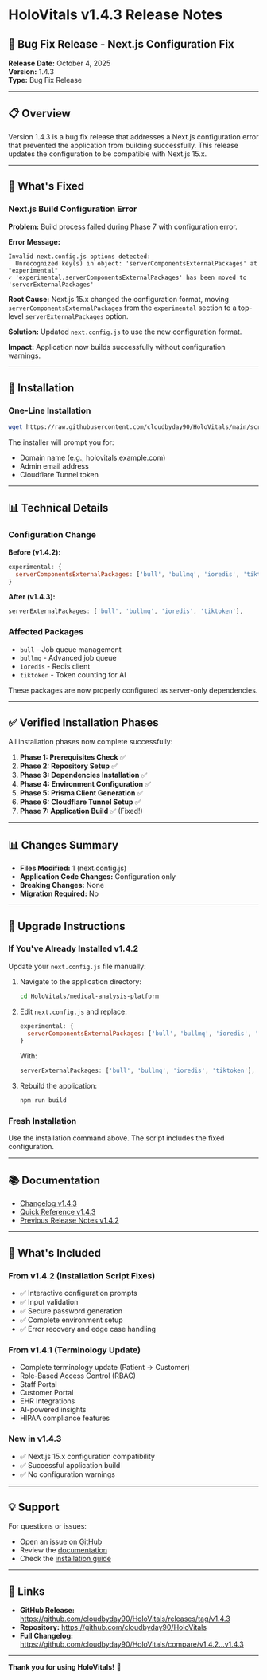 # HoloVitals v1.4.3 Release Notes

## 🐛 Bug Fix Release - Next.js Configuration Fix

**Release Date:** October 4, 2025  
**Version:** 1.4.3  
**Type:** Bug Fix Release

---

## 📋 Overview

Version 1.4.3 is a bug fix release that addresses a Next.js configuration error that prevented the application from building successfully. This release updates the configuration to be compatible with Next.js 15.x.

---

## 🔧 What's Fixed

### Next.js Build Configuration Error

**Problem:** Build process failed during Phase 7 with configuration error.

**Error Message:**
```
Invalid next.config.js options detected:
  Unrecognized key(s) in object: 'serverComponentsExternalPackages' at "experimental"
✓ 'experimental.serverComponentsExternalPackages' has been moved to 'serverExternalPackages'
```

**Root Cause:** Next.js 15.x changed the configuration format, moving `serverComponentsExternalPackages` from the `experimental` section to a top-level `serverExternalPackages` option.

**Solution:** Updated `next.config.js` to use the new configuration format.

**Impact:** Application now builds successfully without configuration warnings.

---

## 🚀 Installation

### One-Line Installation

```bash
wget https://raw.githubusercontent.com/cloudbyday90/HoloVitals/main/scripts/install-v1.4.3.sh && chmod +x install-v1.4.3.sh && ./install-v1.4.3.sh
```

The installer will prompt you for:
- Domain name (e.g., holovitals.example.com)
- Admin email address
- Cloudflare Tunnel token

---

## 📊 Technical Details

### Configuration Change

**Before (v1.4.2):**
```javascript
experimental: {
  serverComponentsExternalPackages: ['bull', 'bullmq', 'ioredis', 'tiktoken'],
}
```

**After (v1.4.3):**
```javascript
serverExternalPackages: ['bull', 'bullmq', 'ioredis', 'tiktoken'],
```

### Affected Packages
- `bull` - Job queue management
- `bullmq` - Advanced job queue
- `ioredis` - Redis client
- `tiktoken` - Token counting for AI

These packages are now properly configured as server-only dependencies.

---

## ✅ Verified Installation Phases

All installation phases now complete successfully:

1. **Phase 1: Prerequisites Check** ✅
2. **Phase 2: Repository Setup** ✅
3. **Phase 3: Dependencies Installation** ✅
4. **Phase 4: Environment Configuration** ✅
5. **Phase 5: Prisma Client Generation** ✅
6. **Phase 6: Cloudflare Tunnel Setup** ✅
7. **Phase 7: Application Build** ✅ (Fixed!)

---

## 📊 Changes Summary

- **Files Modified:** 1 (next.config.js)
- **Application Code Changes:** Configuration only
- **Breaking Changes:** None
- **Migration Required:** No

---

## 🔄 Upgrade Instructions

### If You've Already Installed v1.4.2
Update your `next.config.js` file manually:

1. Navigate to the application directory:
   ```bash
   cd HoloVitals/medical-analysis-platform
   ```

2. Edit `next.config.js` and replace:
   ```javascript
   experimental: {
     serverComponentsExternalPackages: ['bull', 'bullmq', 'ioredis', 'tiktoken'],
   }
   ```
   
   With:
   ```javascript
   serverExternalPackages: ['bull', 'bullmq', 'ioredis', 'tiktoken'],
   ```

3. Rebuild the application:
   ```bash
   npm run build
   ```

### Fresh Installation
Use the installation command above. The script includes the fixed configuration.

---

## 📚 Documentation

- [Changelog v1.4.3](CHANGELOG_V1.4.3.md)
- [Quick Reference v1.4.3](V1.4.3_QUICK_REFERENCE.md)
- [Previous Release Notes v1.4.2](RELEASE_NOTES_V1.4.2.md)

---

## 🎯 What's Included

### From v1.4.2 (Installation Script Fixes)
- ✅ Interactive configuration prompts
- ✅ Input validation
- ✅ Secure password generation
- ✅ Complete environment setup
- ✅ Error recovery and edge case handling

### From v1.4.1 (Terminology Update)
- Complete terminology update (Patient → Customer)
- Role-Based Access Control (RBAC)
- Staff Portal
- Customer Portal
- EHR Integrations
- AI-powered insights
- HIPAA compliance features

### New in v1.4.3
- ✅ Next.js 15.x configuration compatibility
- ✅ Successful application build
- ✅ No configuration warnings

---

## 💡 Support

For questions or issues:
- Open an issue on [GitHub](https://github.com/cloudbyday90/HoloVitals/issues)
- Review the [documentation](https://github.com/cloudbyday90/HoloVitals/tree/main/docs)
- Check the [installation guide](INSTALLATION_SCRIPT_COMPLETE_FIX.md)

---

## 🔗 Links

- **GitHub Release:** https://github.com/cloudbyday90/HoloVitals/releases/tag/v1.4.3
- **Repository:** https://github.com/cloudbyday90/HoloVitals
- **Full Changelog:** https://github.com/cloudbyday90/HoloVitals/compare/v1.4.2...v1.4.3

---

**Thank you for using HoloVitals!** 🚀